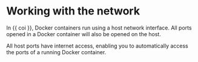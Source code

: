 # Working with the network

In {{ coi }}, Docker containers run using a host network interface. All ports opened in a Docker container will also be opened on the host.

All host ports have internet access, enabling you to automatically access the ports of a running Docker container.